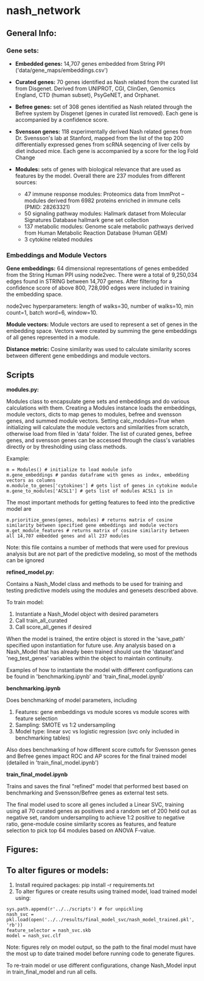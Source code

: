 # nash_network

## General Info:
### Gene sets:
* **Embedded genes:** 14,707 genes embedded from String PPI ('data/gene_maps/embeddings.csv')

* **Curated genes:** 70 genes identified as Nash related from the curated list from Disgenet. Derived from UNIPROT, CGI, ClinGen, Genomics England, CTD (human subset), PsyGeNET, and Orphanet. 

* **Befree genes:** set of 308 genes identified as Nash related through the Befree system by Disgenet (genes in curated list removed). Each gene is accompanied by a confidence score.

* **Svensson genes:** 118 experimentally derived Nash related genes from Dr. Svensson's lab at Stanford, mapped from the list of the top 200 differentially expressed genes from scRNA seqencing of liver cells by diet induced mice. Each gene is accompanied by a score for the log Fold Change

* **Modules:** sets of genes with biological relevance that are used as features by the model. Overall there are 237 modules from different sources:
    * 47 immune response modules: Proteomics data from ImmProt – modules derived from 6982 proteins enriched in immune cells (PMID: 28263321)
    * 50 signaling pathway modules: Hallmark dataset from Molecular Signatures Database hallmark gene set collection
    * 137 metabolic modules: Genome scale metabolic pathways derived from Human Metabolic Reaction Database (Human GEM)
    * 3 cytokine related modules

### Embeddings and Module Vectors
**Gene embeddings:** 64 dimensional representations of genes embedded from the String Human PPI using node2vec. There were a total of 9,250,034 edges found in STRING between 14,707 genes. After filtering for a confidence score of above 800, 728,090 edges were included in training the embedding space.

node2vec hyperparameters: length of walks=30, number of walks=10, min count=1, batch word=6, window=10.

**Module vectors:** Module vectors are used to represent a set of genes in the embedding space. Vectors were created by summing the gene embeddings of all genes represented in a module.

**Distance metric:** Cosine similarity was used to calculate similarity scores between different gene embeddings and module vectors.

## Scripts
**modules.py:** 

Modules class to encapsulate gene sets and embeddings and do various calculations with them.
Creating a Modules instance loads the embeddings, module vectors, dicts to map genes to modules, befree and svensson genes, and summed module vectors. Setting calc_modules=True when initializing will calculate the module vectors and similarities from scratch, otherwise load from filed in 'data' folder. The list of curated genes, befree genes, and svensson genes can be accessed through the class's variables directly or by thresholding using class methods.

Example:
```
m = Modules() # initialize to load module info
m.gene_embeddings # pandas dataframe with genes as index, embedding vectors as columns
m.module_to_genes['cytokines'] # gets list of genes in cytokine module
m.gene_to_modules['ACSL1'] # gets list of modules ACSL1 is in
```

The most important methods for getting features to feed into the predictive model are
``` 
m.prioritize_genes(genes, modules) # returns matrix of cosine similarity between specified gene embeddings and module vectors
m.get_module_features # returns matrix of cosine similarity between all 14,707 embedded genes and all 237 modules
```

Note: this file contains a number of methods that were used for previous analysis but are not part of the predictive modeling, so most of the methods can be ignored


**refined_model.py:** 

Contains a Nash_Model class and methods to be used for training and testing predictive models using the modules and genesets described above. 

To train model:
1. Instantiate a Nash_Model object with desired parameters
2. Call train_all_curated
3. Call score_all_genes if desired

When the model is trained, the entire object is stored in the 'save_path' specified upon instantiation for future use. Any analysis based on a Nash_Model that has already been trained should use the 'dataset'and 'neg_test_genes' variables within the object to maintain continuity. 

Examples of how to instantiate the model with different configurations can be found in 'benchmarking.ipynb' and 'train_final_model.ipynb'


**benchmarking.ipynb** 

Does benchmarking of model parameters, including
1. Features: gene embeddings vs module scores vs module scores with feature selection
2. Sampling: SMOTE vs 1:2 undersampling
3. Model type: linear svc vs logistic regression (svc only included in benchmarking tables)
    
Also does benchmarking of how different score cuttofs for Svensson genes and Befree genes impact ROC and AP scores for the final trained model (detailed in 'train_final_model.ipynb')


**train_final_model.ipynb**

Trains and saves the final "refined" model that performed best based on benchmarking and Svensson/Befree genes as external test sets.

The final model used to score all genes included a Linear SVC, training using all 70 curated genes as positives and a random set of 200 held out as negative set, random undersampling to achieve 1:2 positive to negative ratio, gene-module cosine similarity scores as features, and feature selection to pick top 64 modules based on ANOVA F-value.

## Figures:

## To alter figures or models:

1. Install required packages: pip install -r requirements.txt
2. To alter figures or create results using trained model, load trained model using:
```
sys.path.append(r'../../scripts') # for unpickling
nash_svc = pkl.load(open('../../results/final_model_svc/nash_model_trained.pkl', 'rb'))
feature_selector = nash_svc.skb
model = nash_svc.clf
```
Note: figures rely on model output, so the path to the final model must have the most up to date trained model before running code to generate figures. 

To re-train model or use different configurations, change Nash_Model input in train_final_model and run all cells.


